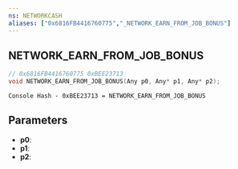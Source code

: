 ```yaml
---
ns: NETWORKCASH
aliases: ["0x6816FB4416760775","_NETWORK_EARN_FROM_JOB_BONUS"]
---
```

## NETWORK_EARN_FROM_JOB_BONUS

```c
// 0x6816FB4416760775 0xBEE23713
void NETWORK_EARN_FROM_JOB_BONUS(Any p0, Any* p1, Any* p2);
```

```
Console Hash - 0xBEE23713 = NETWORK_EARN_FROM_JOB_BONUS  
```

## Parameters
* **p0**:
* **p1**:
* **p2**:

